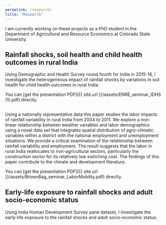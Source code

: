 ```yaml
---
permalink: /research/
title: "Research"
---
```

I am currently working on these projects as a PhD student in the Department of Agricultural and Resource Economics at Colorado State University.

## Rainfall shocks, soil health and child health outcomes in rural India

Using Demographic and Health Survey round fourth for India in 2015-16, I investigate the heterogeneous impact of rainfall shocks by variations in soil health for child health outcomes in rural India. 

You can [get the presentation PDF]({{ site.url }}/assets/ENRE_seminar_IDHS (1).pdf) directly.

## 

Using a nationally representative data this paper studies the labor impacts of rainfall variability in rural India from 2004 to 2011. We explore a non-linear relationship between weather variables and labor demographics using a novel data set that integrates spatial distribution of agro-climatic variables within a district with the national employment and unemployment situations. We provide a critical examination of the relationship between rainfall variability and employment. The result suggests that the labor in rural India reallocates to non-agricultural sectors, particularly the construction sector for its relatively low switching cost. The findings of this paper contribute to the climate and development literature.

You can [get the presentation PDF]({{ site.url }}/assets/BrownBag_seminar_LaborMobility.pdf) directly.

## Early-life exposure to rainfall shocks and adult socio-economic status

Using India Human Development Survey pane dataset, I investigate the early-life exposure to the rainfall shocks and adult socio-economic status.
